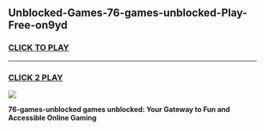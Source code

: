 
## Unblocked-Games-76-games-unblocked-Play-Free-on9yd
<h3>
<a href="https://premium76.site?title=76-games-unblocked&ref=23A">CLICK TO PLAY</a></h3>
<hr>

<h3>
<a href="https://premium76.site?title=76-games-unblocked&ref=23A">CLICK 2 PLAY</a>
  
</h3>

<a href="https://premium76.site?title=76-games-unblocked&ref=23A"><img src="https://clearcache.store/games.png"></a>


**76-games-unblocked games unblocked: Your Gateway to Fun and Accessible Online Gaming**

